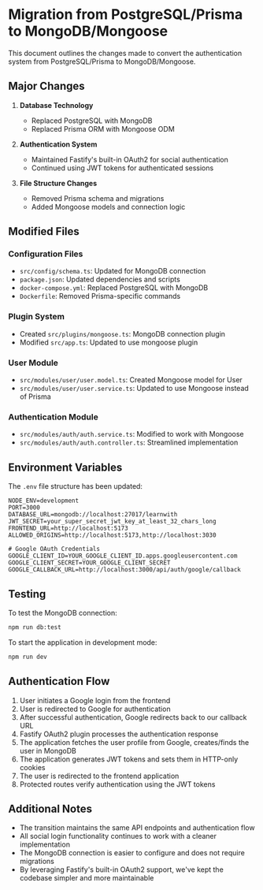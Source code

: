 # Migration from PostgreSQL/Prisma to MongoDB/Mongoose

This document outlines the changes made to convert the authentication system from PostgreSQL/Prisma to MongoDB/Mongoose.

## Major Changes

1. **Database Technology**
   - Replaced PostgreSQL with MongoDB
   - Replaced Prisma ORM with Mongoose ODM

2. **Authentication System**
   - Maintained Fastify's built-in OAuth2 for social authentication
   - Continued using JWT tokens for authenticated sessions

3. **File Structure Changes**
   - Removed Prisma schema and migrations
   - Added Mongoose models and connection logic

## Modified Files

### Configuration Files
- `src/config/schema.ts`: Updated for MongoDB connection
- `package.json`: Updated dependencies and scripts
- `docker-compose.yml`: Replaced PostgreSQL with MongoDB
- `Dockerfile`: Removed Prisma-specific commands

### Plugin System
- Created `src/plugins/mongoose.ts`: MongoDB connection plugin
- Modified `src/app.ts`: Updated to use mongoose plugin

### User Module
- `src/modules/user/user.model.ts`: Created Mongoose model for User
- `src/modules/user/user.service.ts`: Updated to use Mongoose instead of Prisma

### Authentication Module
- `src/modules/auth/auth.service.ts`: Modified to work with Mongoose
- `src/modules/auth/auth.controller.ts`: Streamlined implementation

## Environment Variables

The `.env` file structure has been updated:

```
NODE_ENV=development
PORT=3000
DATABASE_URL=mongodb://localhost:27017/learnwith
JWT_SECRET=your_super_secret_jwt_key_at_least_32_chars_long
FRONTEND_URL=http://localhost:5173
ALLOWED_ORIGINS=http://localhost:5173,http://localhost:3030

# Google OAuth Credentials
GOOGLE_CLIENT_ID=YOUR_GOOGLE_CLIENT_ID.apps.googleusercontent.com
GOOGLE_CLIENT_SECRET=YOUR_GOOGLE_CLIENT_SECRET
GOOGLE_CALLBACK_URL=http://localhost:3000/api/auth/google/callback
```

## Testing

To test the MongoDB connection:
```bash
npm run db:test
```

To start the application in development mode:
```bash
npm run dev
```

## Authentication Flow

1. User initiates a Google login from the frontend
2. User is redirected to Google for authentication
3. After successful authentication, Google redirects back to our callback URL
4. Fastify OAuth2 plugin processes the authentication response
5. The application fetches the user profile from Google, creates/finds the user in MongoDB
6. The application generates JWT tokens and sets them in HTTP-only cookies
7. The user is redirected to the frontend application
8. Protected routes verify authentication using the JWT tokens

## Additional Notes

- The transition maintains the same API endpoints and authentication flow
- All social login functionality continues to work with a cleaner implementation
- The MongoDB connection is easier to configure and does not require migrations
- By leveraging Fastify's built-in OAuth2 support, we've kept the codebase simpler and more maintainable 
